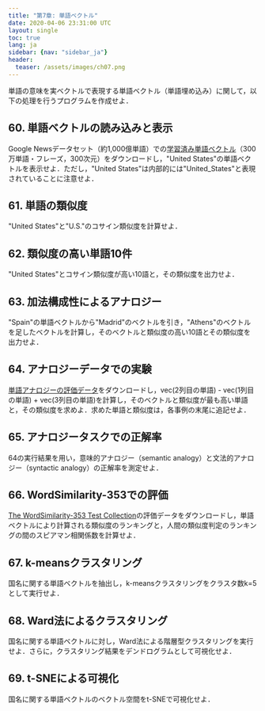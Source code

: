 ```yaml
---
title: "第7章: 単語ベクトル"
date: 2020-04-06 23:31:00 UTC
layout: single
toc: true
lang: ja
sidebar: {nav: "sidebar_ja"}
header:
  teaser: /assets/images/ch07.png
---
```


単語の意味を実ベクトルで表現する単語ベクトル（単語埋め込み）に関して，以下の処理を行うプログラムを作成せよ．

## 60. 単語ベクトルの読み込みと表示

Google Newsデータセット（約1,000億単語）での[学習済み単語ベクトル](https://drive.google.com/file/d/0B7XkCwpI5KDYNlNUTTlSS21pQmM/edit?usp=sharing)（300万単語・フレーズ，300次元）をダウンロードし，"United States"の単語ベクトルを表示せよ．ただし，"United States"は内部的には"United_States"と表現されていることに注意せよ．

## 61. 単語の類似度

"United States"と"U.S."のコサイン類似度を計算せよ．

## 62. 類似度の高い単語10件

"United States"とコサイン類似度が高い10語と，その類似度を出力せよ．

## 63. 加法構成性によるアナロジー

"Spain"の単語ベクトルから"Madrid"のベクトルを引き，"Athens"のベクトルを足したベクトルを計算し，そのベクトルと類似度の高い10語とその類似度を出力せよ．

## 64. アナロジーデータでの実験

[単語アナロジーの評価データ](http://download.tensorflow.org/data/questions-words.txt)をダウンロードし，vec(2列目の単語) - vec(1列目の単語) + vec(3列目の単語)を計算し，そのベクトルと類似度が最も高い単語と，その類似度を求めよ．求めた単語と類似度は，各事例の末尾に追記せよ．

## 65. アナロジータスクでの正解率

64の実行結果を用い，意味的アナロジー（semantic analogy）と文法的アナロジー（syntactic analogy）の正解率を測定せよ．

## 66. WordSimilarity-353での評価

[The WordSimilarity-353 Test Collection](http://www.gabrilovich.com/resources/data/wordsim353/wordsim353.html)の評価データをダウンロードし，単語ベクトルにより計算される類似度のランキングと，人間の類似度判定のランキングの間のスピアマン相関係数を計算せよ．

## 67. k-meansクラスタリング

国名に関する単語ベクトルを抽出し，k-meansクラスタリングをクラスタ数k=5として実行せよ．

## 68. Ward法によるクラスタリング

国名に関する単語ベクトルに対し，Ward法による階層型クラスタリングを実行せよ．さらに，クラスタリング結果をデンドログラムとして可視化せよ．

## 69. t-SNEによる可視化

国名に関する単語ベクトルのベクトル空間をt-SNEで可視化せよ．
